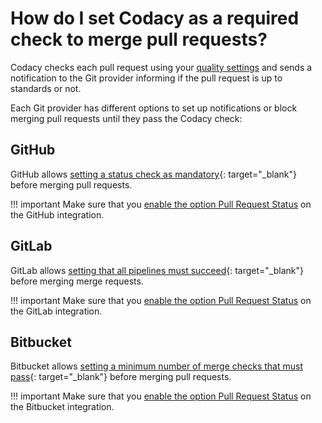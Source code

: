 # How do I set Codacy as a required check to merge pull requests?

Codacy checks each pull request using your [quality settings](../../repositories/quality-settings.md) and sends a notification to the Git provider informing if the pull request is up to standards or not.

Each Git provider has different options to set up notifications or block merging pull requests until they pass the Codacy check:

## GitHub

GitHub allows [setting a status check as mandatory](https://docs.github.com/en/free-pro-team@latest/github/administering-a-repository/enabling-required-status-checks){: target="_blank"} before merging pull requests.

!!! important
    Make sure that you [enable the option Pull Request Status](../../repositories-configure/integrations/github-integration.md) on the GitHub integration.

## GitLab

GitLab allows [setting that all pipelines must succeed](https://docs.gitlab.com/ee/user/project/merge_requests/merge_when_pipeline_succeeds.html#only-allow-merge-requests-to-be-merged-if-the-pipeline-succeeds){: target="_blank"} before merging merge requests.

!!! important
    Make sure that you [enable the option Pull Request Status](../../repositories-configure/integrations/gitlab-integration.md) on the GitLab integration.

## Bitbucket

Bitbucket allows [setting a minimum number of merge checks that must pass](https://support.atlassian.com/bitbucket-cloud/docs/suggest-or-require-checks-before-a-merge/){: target="_blank"} before merging pull requests.

!!! important
    Make sure that you [enable the option Pull Request Status](../../repositories-configure/integrations/bitbucket-integration.md) on the Bitbucket integration.